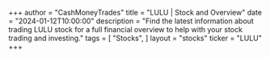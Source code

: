 +++
author = "CashMoneyTrades"
title = "LULU | Stock and Overview"
date = "2024-01-12T10:00:00"
description = "Find the latest information about trading LULU stock for a full financial overview to help with your stock trading and investing."
tags = [
   "Stocks",
]
layout = "stocks"
ticker = "LULU"
+++
